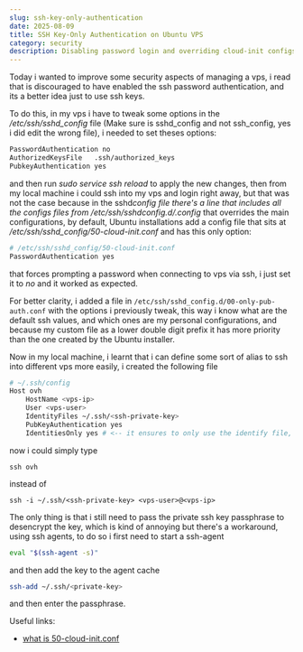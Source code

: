 ```yaml
---
slug: ssh-key-only-authentication
date: 2025-08-09
title: SSH Key-Only Authentication on Ubuntu VPS
category: security
description: Disabling password login and overriding cloud-init configs under sshd_config.d.
---
```


Today i wanted to improve some security aspects of managing a vps, i read that is discouraged to have enabled the ssh password authentication, and its a better idea just to use ssh keys.

To do this, in my vps i have to tweak some options in the _/etc/ssh/sshd_config_ file (Make sure is sshd_config and not ssh_config, yes i did edit the wrong file), i needed to set theses options:

```bash
PasswordAuthentication no
AuthorizedKeysFile   .ssh/authorized_keys
PubkeyAuthentication yes
```

and then run _sudo service ssh reload_ to apply the new changes, then from my local machine i could ssh into my vps and login right away, but that was not the case because in the sshd*config file there's a line that includes all the configs files from */etc/ssh/sshd*config.d/.config* that overrides the main configurations, by default, Ubuntu installations add a config file that sits at _/etc/ssh/sshd_config/50-cloud-init.conf_ and has this only option:

```bash
# /etc/ssh/sshd_config/50-cloud-init.conf
PasswordAuthentication yes
```

that forces prompting a password when connecting to vps via ssh, i just set it to _no_ and it worked as expected.

For better clarity, i added a file in `/etc/ssh/sshd_config.d/00-only-pub-auth.conf` with the options i previously tweak, this way i know what are the default ssh values, and which ones are my personal configurations, and because my custom file as a lower double digit prefix it has more priority than the one created by the Ubuntu installer.

Now in my local machine, i learnt that i can define some sort of alias to ssh into different vps more easily, i created the following file

```bash
# ~/.ssh/config
Host ovh
	HostName <vps-ip>
	User <vps-user>
	IdentityFiles ~/.ssh/<ssh-private-key>
	PubKeyAuthentication yes
	IdentitiesOnly yes # <-- it ensures to only use the identify file, and not make lookup for other private keys
```

now i could simply type

`ssh ovh`

instead of

`ssh -i ~/.ssh/<ssh-private-key> <vps-user>@<vps-ip>`

The only thing is that i still need to pass the private ssh key passphrase to desencrypt the key, which is kind of annoying but there's a workaround, using ssh agents, to do so i first need to start a ssh-agent

```bash
eval "$(ssh-agent -s)"
```

and then add the key to the agent cache

```bash
ssh-add ~/.ssh/<private-key>
```

and then enter the passphrase.

Useful links:

- [what is 50-cloud-init.conf](https://askubuntu-com.translate.goog/questions/1516262/why-is-50-cloud-init-conf-created?_x_tr_sl=en&_x_tr_tl=es&_x_tr_hl=es&_x_tr_pto=tc)
